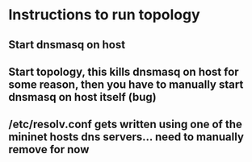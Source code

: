 # Instructions to run topology

## Start dnsmasq on host
## Start topology, this kills dnsmasq on host for some reason, then you have to manually start dnsmasq on host itself (bug)
## /etc/resolv.conf gets written using one of the mininet hosts dns servers... need to manually remove for now